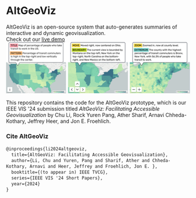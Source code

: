 # AltGeoViz
AltGeoViz is an open-source system that auto-generates summaries of interactive and dynamic geovisualization.
<br>
Check out our [live demo](https://accessible-map-420308.uw.r.appspot.com/)
<br>
![AltGeoViz](/figures/project-teaser.png)

This repository contains the code for the AltGeoViz prototype, which is our IEEE VIS '24 submission titled *AltGeoViz: Facilitating Accessible Geovisualization* by Chu Li, Rock Yuren Pang, Ather Sharif, Arnavi Chheda-Kothary, Jeffrey Heer, and Jon E. Froehlich.

### Cite AltGeoViz
```
@inproceedings{li2024altgeoviz,
  title={AltGeoViz: Facilitating Accessible Geovisualization},
  author={Li, Chu and Yuren, Pang and Sharif, Ather and Chheda-Kothary, Arnavi and Heer, Jeffrey and Froehlich, Jon E. },
  booktitle={(to appear in) IEEE TVCG},
  series={IEEE VIS '24 Short Papers},
  year={2024}
}
```


